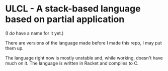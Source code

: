 ULCL - A stack-based language based on partial application
====

(I *do* have a name for it yet.)

There are versions of the language made before I made this repo, I may put them up.

The language right now is mostly unstable and, while working, doesn't have much on it.  The language is written in Racket and compiles to C.  

